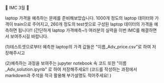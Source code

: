 
🎇 IMC 3월 🎇

laptop 가격을 예측하는 문제를 준비해보았습니다. 1000개 정도의 laptop 데이터와 가격이 train으로 주어지고, 260개 정도의 test셋으로 구성된 laptop 데이터의 가격을 예측하면 됩니다!! (간단하게 laptop 가격예측~!)
여러분의 실력을 이번 IMC를 해결하면서 보여주시길 바랍니다.

(1)테스트셋으로부터 예측한 laptop의 가격 값들은 "이름_Adv_price.csv"로 하여 저장해주시고

(2)예측하는 과정을 보여주는 jupyter notebook 속 코드 또한 "이름_Adv_solution.ipynb" 로 하여 저장해주세요!! (코드를 작성하는 과정에서 markdown과 주석을 적극 활용해 부가설명도 적어주세요! )
